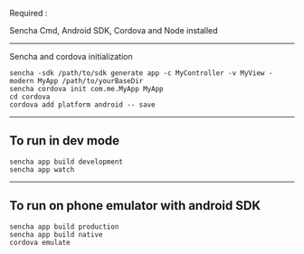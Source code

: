Required :

Sencha Cmd, Android SDK, Cordova and Node installed

---------------------------------------
Sencha and cordova initialization

    sencha -sdk /path/to/sdk generate app -c MyController -v MyView -modern MyApp /path/to/yourBaseDir
    sencha cordova init com.me.MyApp MyApp
    cd cordova
    cordova add platform android -- save

----------------------------------------
To run in dev mode
--------------------------------------

    sencha app build development
    sencha app watch

--------------------------------------
To run on phone emulator with android SDK
--------------------------------------
    
    sencha app build production
    sencha app build native
    cordova emulate
